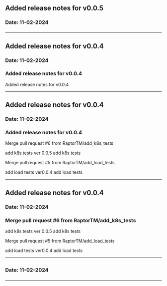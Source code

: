 
## Added release notes for v0.0.5
### Date: 11-02-2024
### 
***

## Added release notes for v0.0.4
### Date: 11-02-2024
### Added release notes for v0.0.4

Added release notes for v0.0.4
***

## Added release notes for v0.0.4
### Date: 11-02-2024
### Added release notes for v0.0.4

Merge pull request #6 from RaptorTM/add_k8s_tests

add k8s tests
ver 0.0.5
add k8s tests

Merge pull request #5 from RaptorTM/add_load_tests

add load tests
ver0.0.4
add load tests
***

## Added release notes for v0.0.4
### Date: 11-02-2024
### Merge pull request #6 from RaptorTM/add_k8s_tests

add k8s tests
ver 0.0.5
add k8s tests

Merge pull request #5 from RaptorTM/add_load_tests

add load tests
ver0.0.4
add load tests
***

## 
### Date: 11-02-2024
### 
***
